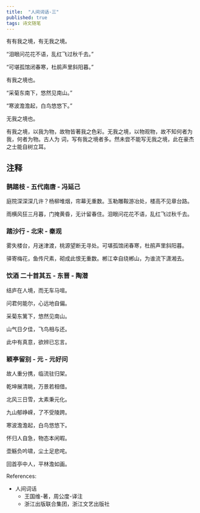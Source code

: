 ```yaml
---
title:  "人间词话-三"
published: true
tags: 诗文随笔
---
```


有有我之境，有无我之境。

“泪眼问花花不语，乱红飞过秋千去。”

“可堪孤馆闭春寒，杜鹃声里斜阳暮。”

有我之境也。

“采菊东南下，悠然见南山。”

“寒波澹澹起，白鸟悠悠下。”

无我之境也。

有我之境，以我为物，故物皆著我之色彩。无我之境，以物观物，故不知何者为我，何者为物。古人为
词，写有我之境者多。然未尝不能写无我之境，此在豪杰之士能自树立耳。

## 注释

### 鹊踏枝 - 五代南唐 - 冯延己

庭院深深深几许？杨柳堆烟，帘幕无重数。玉勒雕鞍游冶处，楼高不见章台路。

雨横风狂三月暮，门掩黄昏，无计留春住。泪眼问花花不语，乱红飞过秋千去。

### 踏沙行 - 北宋 - 秦观

雾失楼台，月迷津渡，桃源望断无寻处。可堪孤馆闭春寒，杜鹃声里斜阳暮。

驿寄梅花，鱼传尺素，砌成此恨无重数。郴江幸自绕郴山，为谁流下潇湘去。

### 饮酒 二十首其五 - 东晋 - 陶潜

结庐在人境，而无车马喧。

问君何能尔，心远地自偏。

采菊东篱下，悠然见南山。

山气日夕佳，飞鸟相与还。

此中有真意，欲辨已忘言。

### 颖亭留别 - 元 - 元好问

故人重分携，临流驻归架。

乾坤展清眺，万景若相借。

北风三日雪，太素秉元化。

九山郁峥嵘，了不受陵跨。

寒波澹澹起，白鸟悠悠下。

怀归人自急，物态本闲暇。

壶觞负吟啸，尘土足悲咤。

回首亭中人，平林澹如画。

References:

- 人间词话
  - 王国维-著，周公度-译注
  - 浙江出版联合集团，浙江文艺出版社